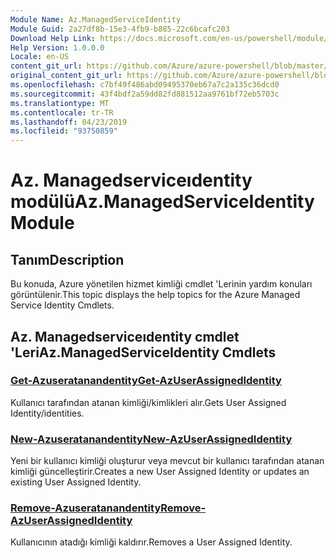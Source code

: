 ```yaml
---
Module Name: Az.ManagedServiceIdentity
Module Guid: 2a27df8b-15e3-4fb9-b885-22c6bcafc203
Download Help Link: https://docs.microsoft.com/en-us/powershell/module/az.managedserviceidentity
Help Version: 1.0.0.0
Locale: en-US
content_git_url: https://github.com/Azure/azure-powershell/blob/master/src/ManagedServiceIdentity/ManagedServiceIdentity/help/Az.ManagedServiceIdentity.md
original_content_git_url: https://github.com/Azure/azure-powershell/blob/master/src/ManagedServiceIdentity/ManagedServiceIdentity/help/Az.ManagedServiceIdentity.md
ms.openlocfilehash: c7bf49f486abd09495370eb67a7c2a135c36dcd0
ms.sourcegitcommit: 43f4bdf2a59dd82fd881512aa9761bf72eb5703c
ms.translationtype: MT
ms.contentlocale: tr-TR
ms.lasthandoff: 04/23/2019
ms.locfileid: "93750859"
---
```

# <span data-ttu-id="93707-101">Az. Managedserviceıdentity modülü</span><span class="sxs-lookup"><span data-stu-id="93707-101">Az.ManagedServiceIdentity Module</span></span>
## <span data-ttu-id="93707-102">Tanım</span><span class="sxs-lookup"><span data-stu-id="93707-102">Description</span></span>
<span data-ttu-id="93707-103">Bu konuda, Azure yönetilen hizmet kimliği cmdlet 'Lerinin yardım konuları görüntülenir.</span><span class="sxs-lookup"><span data-stu-id="93707-103">This topic displays the help topics for the Azure Managed Service Identity Cmdlets.</span></span>

## <span data-ttu-id="93707-104">Az. Managedserviceıdentity cmdlet 'Leri</span><span class="sxs-lookup"><span data-stu-id="93707-104">Az.ManagedServiceIdentity Cmdlets</span></span>
### [<span data-ttu-id="93707-105">Get-Azuseratanandentity</span><span class="sxs-lookup"><span data-stu-id="93707-105">Get-AzUserAssignedIdentity</span></span>](Get-AzUserAssignedIdentity.md)
<span data-ttu-id="93707-106">Kullanıcı tarafından atanan kimliği/kimlikleri alır.</span><span class="sxs-lookup"><span data-stu-id="93707-106">Gets User Assigned Identity/identities.</span></span>

### [<span data-ttu-id="93707-107">New-Azuseratanandentity</span><span class="sxs-lookup"><span data-stu-id="93707-107">New-AzUserAssignedIdentity</span></span>](New-AzUserAssignedIdentity.md)
<span data-ttu-id="93707-108">Yeni bir kullanıcı kimliği oluşturur veya mevcut bir kullanıcı tarafından atanan kimliği güncelleştirir.</span><span class="sxs-lookup"><span data-stu-id="93707-108">Creates a new User Assigned Identity or updates an existing User Assigned Identity.</span></span>

### [<span data-ttu-id="93707-109">Remove-Azuseratanandentity</span><span class="sxs-lookup"><span data-stu-id="93707-109">Remove-AzUserAssignedIdentity</span></span>](Remove-AzUserAssignedIdentity.md)
<span data-ttu-id="93707-110">Kullanıcının atadığı kimliği kaldırır.</span><span class="sxs-lookup"><span data-stu-id="93707-110">Removes a User Assigned Identity.</span></span>

